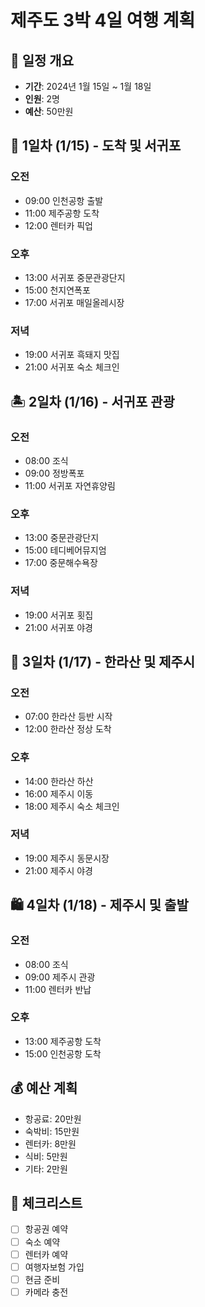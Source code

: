 # 제주도 3박 4일 여행 계획

## 📅 일정 개요
- **기간**: 2024년 1월 15일 ~ 1월 18일
- **인원**: 2명
- **예산**: 50만원

## 🛫 1일차 (1/15) - 도착 및 서귀포
### 오전
- 09:00 인천공항 출발
- 11:00 제주공항 도착
- 12:00 렌터카 픽업

### 오후
- 13:00 서귀포 중문관광단지
- 15:00 천지연폭포
- 17:00 서귀포 매일올레시장

### 저녁
- 19:00 서귀포 흑돼지 맛집
- 21:00 서귀포 숙소 체크인

## 🏝️ 2일차 (1/16) - 서귀포 관광
### 오전
- 08:00 조식
- 09:00 정방폭포
- 11:00 서귀포 자연휴양림

### 오후
- 13:00 중문관광단지
- 15:00 테디베어뮤지엄
- 17:00 중문해수욕장

### 저녁
- 19:00 서귀포 횟집
- 21:00 서귀포 야경

## 🌋 3일차 (1/17) - 한라산 및 제주시
### 오전
- 07:00 한라산 등반 시작
- 12:00 한라산 정상 도착

### 오후
- 14:00 한라산 하산
- 16:00 제주시 이동
- 18:00 제주시 숙소 체크인

### 저녁
- 19:00 제주시 동문시장
- 21:00 제주시 야경

## 🛍️ 4일차 (1/18) - 제주시 및 출발
### 오전
- 08:00 조식
- 09:00 제주시 관광
- 11:00 렌터카 반납

### 오후
- 13:00 제주공항 도착
- 15:00 인천공항 도착

## 💰 예산 계획
- 항공료: 20만원
- 숙박비: 15만원
- 렌터카: 8만원
- 식비: 5만원
- 기타: 2만원

## 📝 체크리스트
- [ ] 항공권 예약
- [ ] 숙소 예약
- [ ] 렌터카 예약
- [ ] 여행자보험 가입
- [ ] 현금 준비
- [ ] 카메라 충전
